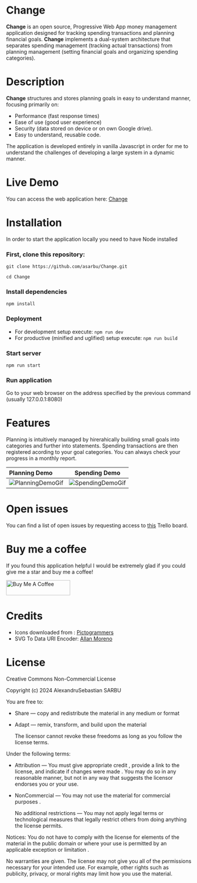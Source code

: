 # Change
**Change** is an open source, Progressive Web App money management application designed for tracking spending transactions and planning financial goals. **Change** implements a dual-system architecture that separates spending management (tracking actual transactions) from planning management (setting financial goals and organizing spending categories).

# Description
**Change** structures and stores planning goals in easy to understand manner, focusing primarily on:
* Performance (fast response times) 
* Ease of use (good user experience) 
* Security (data stored on device or on own Google drive).
* Easy to understand, reusable code.

The application is developed entirely in vanilla Javascript in order for me to understand the challenges of developing a large system in a dynamic manner.

# Live Demo

You can access the web application here: [Change](https://asarbu.pages.dev/)

# Installation
In order to start the application locally you need to have Node installed
### First, clone this repository:

`git clone https://github.com/asarbu/Change.git`

`cd Change`

### Install dependencies
`npm install`

### Deployment
* For development setup execute: `npm run dev`
* For productive (minified and uglified) setup execute: `npm run build`

### Start server
`npm run start`

### Run application
Go to your web browser on the address specified by the previous command (usually 127.0.0.1:8080)

# Features
Planning is intuitively managed by hirerahically building small goals into categories and further into statements.
Spending transactions are then registered acording to your goal categories. You can always check your progress in a monthly report.

| Planning Demo     | Spending Demo |
| :---------------- | :------: |
|![PlanningDemoGif](https://media1.giphy.com/media/v1.Y2lkPTc5MGI3NjExNDk1aHp3cWM3NWxvbmR0YXd6NWRwNmh0OGlmOGtoOHRza296NWN3dSZlcD12MV9pbnRlcm5hbF9naWZfYnlfaWQmY3Q9Zw/cQ0VkgDu0N3Huaxv8d/giphy.gif)|![SpendingDemoGif](https://media1.giphy.com/media/v1.Y2lkPTc5MGI3NjExNzh1bDY3ZWtiams0eHZ3bzFldTV1d2JseTRpc2hweTVkYmd0dDRmcSZlcD12MV9pbnRlcm5hbF9naWZfYnlfaWQmY3Q9Zw/zvIeb2uA23NGRuIqC9/giphy.gif)       |

# Open issues
You can find a list of open issues by requesting access to [this](https://trello.com/b/sgxAno7r/change) Trello board.

# Buy me a coffee
If you found this application helpful I would be extremely glad if you could give me a star and buy me a coffee!

<a href="https://buymeacoffee.com/asarbu" target="_blank"><img src="https://www.buymeacoffee.com/assets/img/custom_images/orange_img.png" alt="Buy Me A Coffee" height="41" width="174"></a>

# Credits

* Icons downloaded from : [Pictogrammers](https://pictogrammers.com/)
* SVG To Data URI Encoder: [Allan Moreno](https://heyallan.github.io/svg-to-data-uri/)

# License
Creative Commons Non-Commercial License

Copyright (c) 2024 AlexandruSebastian SARBU

You are free to:
* Share — copy and redistribute the material in any medium or format
* Adapt — remix, transform, and build upon the material

  The licensor cannot revoke these freedoms as long as you follow the license terms.

Under the following terms:
* Attribution — You must give appropriate credit , provide a link to the license, and indicate if changes were made . You may do so in any reasonable manner, but not in any way that suggests the licensor endorses you or your use.
* NonCommercial — You may not use the material for commercial purposes .

  No additional restrictions — You may not apply legal terms or technological measures that legally restrict others from doing anything the license permits.

Notices:
You do not have to comply with the license for elements of the material in the public domain or where your use is permitted by an applicable exception or limitation .

No warranties are given. The license may not give you all of the permissions necessary for your intended use. For example, other rights such as publicity, privacy, or moral rights may limit how you use the material.